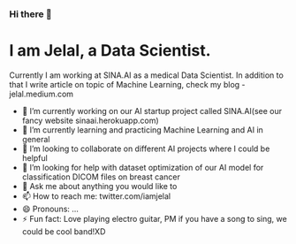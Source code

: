 ### Hi there 👋


#  I am Jelal, a Data Scientist. 


Currently I am working at SINA.AI as a medical Data Scientist. In addition to that I write article on topic of Machine Learning, check my blog - jelal.medium.com

- 🔭 I’m currently working on our AI startup project called SINA.AI(see our fancy website sinaai.herokuapp.com)
- 🌱 I’m currently learning and practicing Machine Learning and AI in general
- 👯 I’m looking to collaborate on different AI projects where I could be helpful
- 🤔 I’m looking for help with dataset optimization of our AI model for classification DICOM files on breast cancer
- 💬 Ask me about anything you would like to
- 📫 How to reach me: twitter.com/iamjelal 
- 😄 Pronouns: ...
- ⚡ Fun fact: Love playing electro guitar, PM if you have a song to sing, we could be cool band!XD

